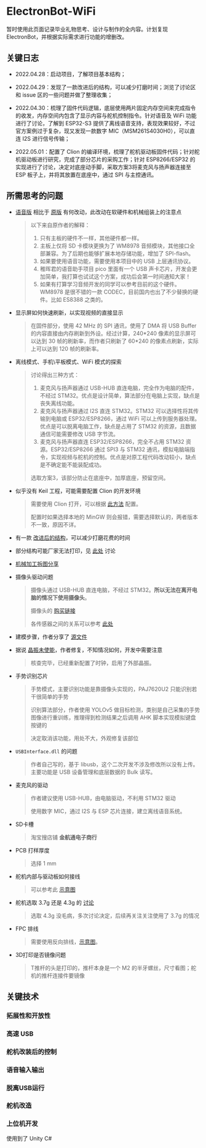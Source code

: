 # ElectronBot-WiFi

暂时使用此页面记录毕业礼物思考、设计与制作的全内容。计划复现 ElectronBot，并根据实际需求进行功能的增删改。

## 关键日志

- 2022.04.28：启动项目，了解项目基本结构；
  
- 2022.04.29：发现了一款改进后的结构，可以减少打磨时间；浏览了讨论区和 issue 区的一些问题并做了整理收集；

- 2022.04.30：梳理了固件代码逻辑，底层使用两片固定内存空间来完成指令的收发，内存空间内包含了显示内容与舵机控制指令。针对语音及 WiFi 功能进行了讨论，了解到 ESP32-S3 提供了离线语音支持，表现效果较好，不过官方案例过于复杂，现又发现一款数字 MIC（MSM261S4030H0），可以直连 I2S 进行信号传输；

- 2022.05.01：配置了 Clion 的编译环境，梳理了舵机驱动板固件代码；针对舵机驱动板进行研究，完成了部分芯片的采购工作；针对 ESP8266/ESP32 的实现进行了讨论，决定对底座动手脚，采取方案3将麦克风与扬声器连接至 ESP 板子上，并将其放置在底座中，通过 SPI 与主控通讯。

## 所需思考的问题

- [语音版](https://github.com/jinsonli/ElectronBot-Voice) 相比于 [原版](https://github.com/peng-zhihui/ElectronBot) 有何改动，此改动在软硬件和机械组装上的注意点
    > 以下来自原作者的解释：
    > 1. 只有主板的硬件不一样，其他硬件都一样。
    > 2. 主板上仅将 SD 卡模块更换为了 WM8978 音频模块，其他接口全部兼容。为了后期也能够扩展本地存储功能，增加了 SPI-flash。
    > 3. 如果要使用语音功能，需要使用本项目中的 USB 上层通讯协议。
    > 4. 稚晖君的语音助手项目 pico 里面有一个 USB 声卡芯片，开发会更加简单，我打算也试试这个方案，成功后会第一时间通知大家！
    > 5. 如果有打算学习音频开发的同学可以参考目前的这个硬件。WM8978 是很不错的一款 CODEC，目前国内也出了不少替换的硬件。比如 ES8388 之类的。

- 显示屏如何快速刷新，以实现视频的直接显示
    > 在固件部分，使用 42 MHz 的 SPI 通讯，使用了 DMA 将 USB Buffer 的内容直接由内存刷新到外设。经过计算，240\*240 像素的显示屏可以达到 30 帧的刷新率，而作者只刷新了 60\*240 的像素点刷新，实际上可以达到 120 帧的刷新率。

- 离线模式、手机\平板模式、WiFi 模式的探索
    > 讨论得出三种方式：
    > 1. 麦克风与扬声器通过 USB-HUB 直连电脑，完全作为电脑的配件，不经过 STM32。优点是设计简单，算法部分在电脑上实现，缺点是丧失离线功能。
    > 2. 麦克风与扬声器通过 I2S 直连 STM32。STM32 可以选择性将其传输到电脑或 ESP32/ESP8266，通过 WiFi 可以上传到服务器处理。优点是可以脱离电脑工作，缺点是占用了 STM32 的资源，且数据通信可能需要修改 USB 字节流。
    > 3. 麦克风与扬声器直连 ESP32/ESP8266，完全不占用 STM32 资源。ESP32/ESP8266 通过 SPI3 与 STM32 通讯，模拟电脑端指令，实现视频与舵机的控制。优点是对原工程代码改动较小，缺点是不确定能不能装配成功。
    >
    > 选取方案3，该部分防止在底座中，加厚底座，预留空间。

- 似乎没有 Keil 工程，可能需要配置 Clion 的开发环境
    > 需要使用 Clion 打开，可以根据 [此方法](https://zhuanlan.zhihu.com/p/145801160) 配置。
    >
    > 配置时如果选择本地的 MinGW 则会报错，需要选择默认的，两者版本不一致，原因不详。

- 有一款 [改进后的结构](https://gitee.com/txp666/ElectronBot_Study
)，可以减少打磨花费的时间

- 部分结构可能厂家无法打印，见 [此处](https://gitee.com/txp666/ElectronBot_Study/tree/main/3D%E6%89%93%E5%8D%B0) 讨论

- [机械加工拆图分享](https://github.com/peng-zhihui/ElectronBot/discussions/54)

- 摄像头驱动问题
    > 摄像头通过 USB-HUB 直连电脑，不经过 STM32。**所以无法在离开电脑的情况下使用摄像头**。
    > 
    > 摄像头的 [购买链接](https://item.taobao.com/item.htm?id=567717780577)
    > 
    > 各传感器之间的关系可以参考 [此处](https://github.com/peng-zhihui/ElectronBot/issues/24)

- 建模步骤，作者分享了 [源文件](https://a360.co/3t6CUMS)

- 据说 [晶振未使能](https://github.com/peng-zhihui/ElectronBot/issues/27)，作者修复，不知情况如何，开发中需要注意
    > 核查完毕，已经重新配置了时钟，启用了外部晶振。

- 手势识别芯片
    > 手势模式，主要识别功能是靠摄像头实现的，PAJ7620U2 只能识别若干很简单的手势
    >
    > 识别算法部分，作者使用 YOLOv5 做目标检测，类别是自己采集的手势图像进行重训练，推理得到检测结果之后调用 AHK 脚本实现模拟键盘按键的
    >
    > 决定取消该功能，用处不大，外观修复该部位

- `USBInterface.dll` 的问题
    > 作者自己写的，基于 libusb，这个二次开发不涉及修改所以没有上传。主要功能是 USB 设备管理和底层数据的 Bulk 读写。

- 麦克风的驱动
    > 作者建议使用 USB-HUB，由电脑驱动，不利用 STM32 驱动
    >
    > 使用数字 MIC，通过 I2S 与 ESP 芯片连接，建立离线语音系统。

- SD卡槽
    > 淘宝搜店铺 **金航通电子商行**

- PCB 打样厚度
    > 选择 1 mm

- 舵机内部与驱动板如何接线
    > 可以参考此 [示意图](https://github.com/peng-zhihui/ElectronBot/issues/100)

- 舵机选取 3.7g 还是 4.3g 的 [讨论](https://github.com/peng-zhihui/ElectronBot/issues/108)
    > 选取 4.3g 没毛病，多次讨论决定，后续再关注关注使用了 3.7g 的情况

- FPC 排线
    > 需要使用反向排线，[示意图](https://github.com/peng-zhihui/ElectronBot/issues/117)。

- 3D打印是否镜像问题
    > T推杆的头是打印的，推杆本身是一个 M2 的半牙螺丝，尺寸看图；舵机的推杆连接件要镜像

## 关键技术

### 拓展性和开放性

### 高速 USB 

### 舵机改装后的控制

### 语音输入输出

### 脱离USB运行

### 舵机改造

### 上位机开发

使用到了 Unity C#